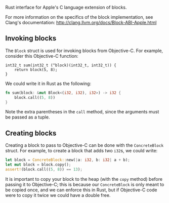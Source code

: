Rust interface for Apple's C language extension of blocks.

For more information on the specifics of the block implementation, see
Clang's documentation: http://clang.llvm.org/docs/Block-ABI-Apple.html

## Invoking blocks

The `Block` struct is used for invoking blocks from Objective-C. For example,
consider this Objective-C function:

``` objc
int32_t sum(int32_t (^block)(int32_t, int32_t)) {
    return block(5, 8);
}
```

We could write it in Rust as the following:

``` rust
fn sum(block: &mut Block<(i32, i32), i32>) -> i32 {
    block.call((5, 8))
}
```

Note the extra parentheses in the `call` method, since the arguments must be
passed as a tuple.

## Creating blocks

Creating a block to pass to Objective-C can be done with the `ConcreteBlock`
struct. For example, to create a block that adds two `i32`s, we could write:

``` rust
let block = ConcreteBlock::new(|a: i32, b: i32| a + b);
let mut block = block.copy();
assert!(block.call((5, 8)) == 13);
```

It is important to copy your block to the heap (with the `copy` method) before
passing it to Objective-C; this is because our `ConcreteBlock` is only meant
to be copied once, and we can enforce this in Rust, but if Objective-C code
were to copy it twice we could have a double free.
